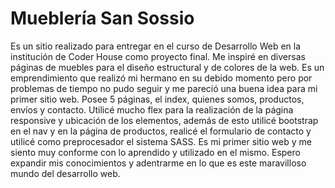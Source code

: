 <h1>Mueblería San Sossio</h1>

Es un sitio realizado para entregar en el curso de Desarrollo Web en la institución de Coder House como proyecto final.
Me inspiré en diversas páginas de muebles para el diseño estructural y de colores de la web. Es un emprendimiento que realizó mi hermano en su debido momento pero por problemas de tiempo no pudo seguir y me pareció una buena idea para mi primer sitio web.
Posee 5 páginas, el index, quienes somos, productos, envíos y contacto. Utilicé mucho flex para la realización de la página responsive y ubicación de los elementos, además de esto utilicé bootstrap en el nav y en la página de productos, realicé el formulario de contacto y utilicé como preprocesador el sistema SASS.
Es mi primer sitio web y me siento muy conforme con lo aprendido y utilizado en el mismo. Espero expandir mis conocimientos y adentrarme en lo que es este maravilloso mundo del desarrollo web.